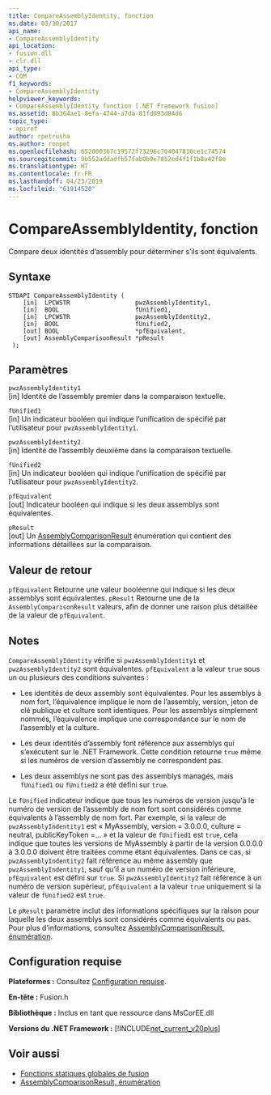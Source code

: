 ```yaml
---
title: CompareAssemblyIdentity, fonction
ms.date: 03/30/2017
api_name:
- CompareAssemblyIdentity
api_location:
- fusion.dll
- clr.dll
api_type:
- COM
f1_keywords:
- CompareAssemblyIdentity
helpviewer_keywords:
- CompareAssemblyIdentity function [.NET Framework fusion]
ms.assetid: 8b364ae1-8efa-4744-a7da-81fd093d84d6
topic_type:
- apiref
author: rpetrusha
ms.author: ronpet
ms.openlocfilehash: 652000367c19572f73296c704047830ce1c74574
ms.sourcegitcommit: 9b552addadfb57fab0b9e7852ed4f1f1b8a42f8e
ms.translationtype: HT
ms.contentlocale: fr-FR
ms.lasthandoff: 04/23/2019
ms.locfileid: "61914520"
---
```

# <a name="compareassemblyidentity-function"></a>CompareAssemblyIdentity, fonction
Compare deux identités d’assembly pour déterminer s’ils sont équivalents.  
  
## <a name="syntax"></a>Syntaxe  
  
```  
STDAPI CompareAssemblyIdentity (  
    [in]  LPCWSTR                  pwzAssemblyIdentity1,  
    [in]  BOOL                     fUnified1,  
    [in]  LPCWSTR                  pwzAssemblyIdentity2,  
    [in]  BOOL                     fUnified2,  
    [out] BOOL                     *pfEquivalent,  
    [out] AssemblyComparisonResult *pResult  
 );  
```  
  
## <a name="parameters"></a>Paramètres  
 `pwzAssemblyIdentity1`  
 [in] Identité de l’assembly premier dans la comparaison textuelle.  
  
 `fUnified1`  
 [in] Un indicateur booléen qui indique l’unification de spécifié par l’utilisateur pour `pwzAssemblyIdentity1`.  
  
 `pwzAssemblyIdentity2`  
 [in] Identité de l’assembly deuxième dans la comparaison textuelle.  
  
 `fUnified2`  
 [in] Un indicateur booléen qui indique l’unification de spécifié par l’utilisateur pour `pwzAssemblyIdentity2`.  
  
 `pfEquivalent`  
 [out] Indicateur booléen qui indique si les deux assemblys sont équivalentes.  
  
 `pResult`  
 [out] Un [AssemblyComparisonResult](../../../../docs/framework/unmanaged-api/fusion/assemblycomparisonresult-enumeration.md) énumération qui contient des informations détaillées sur la comparaison.  
  
## <a name="return-value"></a>Valeur de retour  
 `pfEquivalent` Retourne une valeur booléenne qui indique si les deux assemblys sont équivalentes. `pResult` Retourne une de la `AssemblyComparisonResult` valeurs, afin de donner une raison plus détaillée de la valeur de `pfEquivalent`.  
  
## <a name="remarks"></a>Notes  
 `CompareAssemblyIdentity` vérifie si `pwzAssemblyIdentity1` et `pwzAssemblyIdentity2` sont équivalentes. `pfEquivalent` a la valeur `true` sous un ou plusieurs des conditions suivantes :  
  
- Les identités de deux assembly sont équivalentes. Pour les assemblys à nom fort, l’équivalence implique le nom de l’assembly, version, jeton de clé publique et culture sont identiques. Pour les assemblys simplement nommés, l’équivalence implique une correspondance sur le nom de l’assembly et la culture.  
  
- Les deux identités d’assembly font référence aux assemblys qui s’exécutent sur le .NET Framework. Cette condition retourne `true` même si les numéros de version d’assembly ne correspondent pas.  
  
- Les deux assemblys ne sont pas des assemblys managés, mais `fUnified1` ou `fUnified2` a été défini sur `true`.  
  
 Le `fUnified` indicateur indique que tous les numéros de version jusqu'à le numéro de version de l’assembly de nom fort sont considérés comme équivalents à l’assembly de nom fort. Par exemple, si la valeur de `pwzAssemblyIndentity1` est « MyAssembly, version = 3.0.0.0, culture = neutral, publicKeyToken =... » et la valeur de `fUnified1` est `true`, cela indique que toutes les versions de MyAssembly à partir de la version 0.0.0.0 à 3.0.0.0 doivent être traitées comme étant équivalentes. Dans ce cas, si `pwzAssemblyIndentity2` fait référence au même assembly que `pwzAssemblyIndentity1`, sauf qu’il a un numéro de version inférieure, `pfEquivalent` est défini sur `true`. Si `pwzAssemblyIdentity2` fait référence à un numéro de version supérieur, `pfEquivalent` a la valeur `true` uniquement si la valeur de `fUnified2` est `true`.  
  
 Le `pResult` paramètre inclut des informations spécifiques sur la raison pour laquelle les deux assemblys sont considérés comme équivalents ou pas. Pour plus d’informations, consultez [AssemblyComparisonResult, énumération](../../../../docs/framework/unmanaged-api/fusion/assemblycomparisonresult-enumeration.md).  
  
## <a name="requirements"></a>Configuration requise  
 **Plateformes :** Consultez [Configuration requise](../../../../docs/framework/get-started/system-requirements.md).  
  
 **En-tête :** Fusion.h  
  
 **Bibliothèque :** Inclus en tant que ressource dans MsCorEE.dll  
  
 **Versions du .NET Framework :** [!INCLUDE[net_current_v20plus](../../../../includes/net-current-v20plus-md.md)]  
  
## <a name="see-also"></a>Voir aussi

- [Fonctions statiques globales de fusion](../../../../docs/framework/unmanaged-api/fusion/fusion-global-static-functions.md)
- [AssemblyComparisonResult, énumération](../../../../docs/framework/unmanaged-api/fusion/assemblycomparisonresult-enumeration.md)
